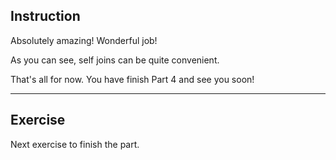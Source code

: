 ## Instruction
Absolutely amazing! Wonderful job!

As you can see, self joins can be quite convenient.

That's all for now. You have finish Part 4 and see you soon!

---
## Exercise
Next exercise to finish the part.